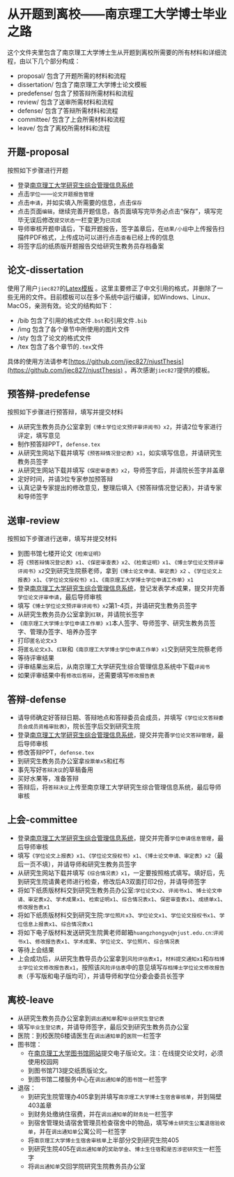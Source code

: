 # 从开题到离校——南京理工大学博士毕业之路

这个文件夹里包含了南京理工大学博士生从开题到离校所需要的所有材料和详细流程，由以下几个部分构成：

- proposal/ 包含了开题所需的材料和流程
- dissertation/ 包含了南京理工大学博士论文模板
- predefense/ 包含了预答辩所需材料和流程
- review/ 包含了送审所需材料和流程
- defense/ 包含了答辩所需材料和流程
- committee/ 包含了上会所需材料和流程
- leave/ 包含了离校所需材料和流程

## 开题-proposal
按照如下步骤进行开题
- 登录[南京理工大学研究生综合管理信息系统](http://gsmis.njust.edu.cn/Gstudent/Default.aspx)
- 点击`学位`——`论文开题报告管理`
- 点击`申请`，并如实填入所需要的信息，点击`保存`
- 点击页面`编辑`，继续完善开题信息，各页面填写完毕务必点击“保存”，填写完毕无误后修改`提交状态`一栏变更为`已完成`
- 导师审核开题申请后，下载开题报告，签字盖章后，在`结果/小组`中上传报告扫描件PDF格式，上传成功可以进行点击`查看`已经上传的信息
- 将签字后的纸质版开题报告交给研究生教务员存档备案

## 论文-dissertation
使用了用户`jiec827`的[Latex模板](https://github.com/jiec827/njustThesis) 。这里主要修正了中文引用的格式，并删除了一些无用的文件。目前模板可以在多个系统中运行编译，如Windows、Linux、MacOS，亲测有效。论文的结构如下：
- /bib 包含了引用的格式文件`.bst`和引用文件`.bib`
- /img 包含了各个章节中所使用的图片文件
- /sty 包含了论文的格式文件
- /tex 包含了各个章节的`.tex`文件

具体的使用方法请参考[https://github.com/jiec827/njustThesis](https://github.com/jiec827/njustThesis) 。再次感谢`jiec827`提供的模板。

## 预答辩-predefense
按照如下步骤进行预答辩，填写并提交材料
- 从研究生教务员办公室拿到`《博士学位论文预评审评阅书》x2`，并请2位专家进行评定，填写意见
- 制作预答辩PPT，`defense.tex`
- 从研究生网站下载并填写`《预答辩情况登记表》x1`，如实填写信息，并请研究生教务员签字
- 从研究生网站下载并填写`《保密审查表》x2`，导师签字后，并请院长签字并盖章
- 定好时间，并请3位专家参加预答辩
- 认真记录专家提出的修改意见，整理后填入《预答辩情况登记表》，并请专家和导师签字

## 送审-review
按照如下步骤进行送审，填写并提交材料
- 到图书馆七楼开论文`《检索证明》`
- 将`《预答辩情况登记表》x1`、`《保密审查表》x2`、`《检索证明》x1`、`《博士学位论文预评审评阅书》x2`交到研究生院蔡老师，拿到`《博士论文申请、审定表》x2` 、`《学位论文上报表》x1`、`《学位论文授权书》x1`、`《南京理工大学博士学位申请工作单》x1`
- 登录[南京理工大学研究生综合管理信息系统](http://gsmis.njust.edu.cn/Gstudent/Default.aspx)，登记发表学术成果，提交并完善`学位论文评审申请`，最后导师审核
- 填写`《博士学位论文预评审评阅书》x2`第1-4页，并请研究生教务员签字
- 从研究生教务员办公室拿到`红联`，并请院长签字
- `《南京理工大学博士学位申请工作单》x1`本人签字、导师签字、研究生教务员签字、管理办签字、培养办签字
- 打印`匿名论文x3`
- 将`匿名论文x3`、`红联`和`《南京理工大学博士学位申请工作单》x1`交到研究生院蔡老师
- 等待评审结果
- 评审结果出来后，从南京理工大学研究生综合管理信息系统中下载`评阅书`
- 如果评审结果中有`修改后答辩`，还需要填写`修改报告表`

## 答辩-defense
- 请导师确定好答辩日期、答辩地点和答辩委员会成员，并填写`《学位论文答辩委员会成员资格审批表》`，院长签字后交到研究生院
- 登录[南京理工大学研究生综合管理信息系统](http://gsmis.njust.edu.cn/Gstudent/Default.aspx)，提交并完善`学位论文答辩管理`，最后导师审核
- 修改答辩PPT，`defense.tex`
- 到研究生教务员办公室拿`投票单x5`和红布
- 事先写好`答辩决议`的草稿备用
- 买好水果等，准备答辩
- 答辩后，将`答辩决议`上传至南京理工大学研究生综合管理信息系统，最后导师审核

## 上会-committee
- 登录[南京理工大学研究生综合管理信息系统](http://gsmis.njust.edu.cn/Gstudent/Default.aspx)，提交并完善`学位申请信息管理`，最后导师审核
- 填写`《学位论文上报表》x1`、`《学位论文授权书》x1`、`《博士论文申请、审定表》x2`（最后一页不填），并请导师和研究生教务员签字
- 从研究生网站下载并填写`《综合情况表》x1`，一定要按照格式填写。填好后，先到研究生院请黄老师进行检查，修改后A3双面打印2份，并请导师签字
- 将如下纸质版材料交到研究生教务员办公室:`学位论文x2`、`评阅书x1`、`博士论文申请、审定表x2`、`学术成果x1`、`检索证明x1`、`综合情况表x1`、`保密审查表x1`、`成绩单x1`、`修改报告表x1`
- 将如下纸质版材料交到研究生院:`学位照片x3`、`学位论文x1`、`学位论文授权书x1`、`学位信息上报表x1`、`综合情况表x1`
- 将如下电子版材料发送研究生院黄老师邮箱`huangzhongyu@njust.edu.cn`:`评阅书x1`、`修改报告表x1`、`学术成果`、`学位论文`、`学位照片`、`综合情况表`
- 等待上会结果
- 上会成功后，从研究生教导员办公室拿到`风险评估表x1`，`材料提交通知x1`和`存档博士学位论文修改报告表x1`，按照该`风险评估表`中的意见填写`存档博士学位论文修改报告表`（手写版和电子版均可），并请导师和学位分委会委员长签字

## 离校-leave
- 从研究生教务员办公室拿到`调出通知单`和`毕业研究生登记表`
- 填写`毕业生登记表`，并请导师签字，最后交到研究生教务员办公室
- 医院：到校医院6楼请医生在`调出通知单`的`医院`一栏签字
- 图书馆：
  - 在[南京理工大学图书馆网站](http://lib.njust.edu.cn/content.aspx?id=AF0C2EA4195547409A752B63FD3A645D)提交电子版论文。注：在线提交论文时，必须使用校园网
  - 到图书馆713提交纸质版论文。
  - 到图书馆二楼服务中心在`调出通知单`的`图书馆`一栏签字
- 退宿：
  - 到研究生院管理办405拿到并填写`南京理工大学博士生宿舍审核单`，并到隔壁403盖章
  - 到财务处缴纳住宿费，并在`调出通知单`的`财务处`一栏签字
  - 到宿舍管理处请宿舍管理员检查宿舍中的物品，填写`博士研究生公寓退宿验收单`，并在`调出通知单`公寓公司一栏签字
  - 将`南京理工大学博士生宿舍审核单`上半部分交到研究生院405
  - 到研究生院405在`调出通知单`的`奖助学金`、`博士生住宿`和`是否涉密研究生`一栏签字
  - 将`调出通知单`交回学院研究生院教务员办公室













